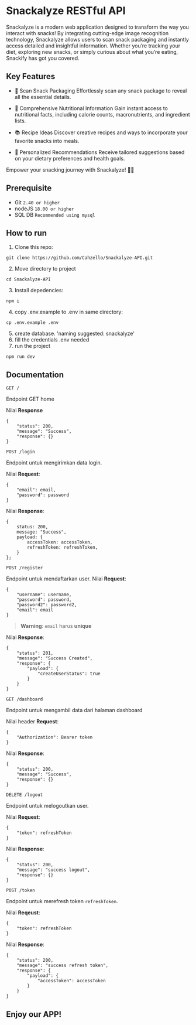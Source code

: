 # Snackalyze RESTful API

Snackalyze is a modern web application designed to transform the way you interact with snacks! By integrating cutting-edge image recognition technology, Snackalyze allows users to scan snack packaging and instantly access detailed and insightful information. Whether you’re tracking your diet, exploring new snacks, or simply curious about what you’re eating, Snackify has got you covered.

## Key Features

- 📸 Scan Snack Packaging
  Effortlessly scan any snack package to reveal all the essential details.

- 🍎 Comprehensive Nutritional Information
  Gain instant access to nutritional facts, including calorie counts, macronutrients, and ingredient lists.

- 📚 Recipe Ideas
  Discover creative recipes and ways to incorporate your favorite snacks into meals.

- 🌟 Personalized Recommendations
  Receive tailored suggestions based on your dietary preferences and health goals.

Empower your snacking journey with Snackalyze! 🍫📖

## Prerequisite

- Git `2.40 or higher`
- nodeJS `18.00 or higher`
- SQL DB `Recommended using mysql`

## How to run

1. Clone this repo:

```
git clone https://github.com/Cahzello/Snackalyze-API.git
```

2. Move directory to project

```
cd Snackalyze-API
```

3. Install depedencies:

```
npm i
```

4. copy .env.example to .env in same directory:

```
cp .env.example .env
```

5. create database. 'naming suggested: snackalyze'
6. fill the credentials .env needed
7. run the project

```
npm run dev
```

## Documentation

`GET /`

Endpoint GET home

Nilai __Response__
```
{
    "status": 200,
    "message": "Success",
    "response": {}
}
```

`POST /login`

Endpoint untuk mengirimkan data login. 

Nilai __Request__:
```
{
	"email": email,
    "password": password
} 
```

Nilai __Response__:
```
{
    status: 200,
    message: "Success",
    payload: {
        accessToken: accessToken,
        refreshToken: refreshToken,
    }
};
```

`POST /register`

Endpoint untuk mendaftarkan user.
Nilai __Request__:
```
{
    "username": username,
    "password": password,
    "password2": password2,
    "email": email
}
```
> __Warning__: `email` harus __unique__

Nilai __Response__:
```
{
    "status": 201,
    "message": "Success Created",
    "response": {
        "payload": {
            "createUserStatus": true
        }
    }
}
```

`GET /dashboard`

Endpoint untuk mengambil data dari halaman dashboard

Nilai header __Request__:
```
{
    "Authorization": Bearer token
}
```

Nilai __Response__:
```
{
    "status": 200,
    "message": "Success",
    "response": {}
}
```

`DELETE /logout`

Endpoint untuk melogoutkan user.

Nilai __Request__:
```
{
    "token": refreshToken
}
```

Nilai __Response__:
```
{
    "status": 200,
    "message": "success logout",
    "response": {}
}
```

`POST /token`

Endpoint untuk merefresh token `refreshToken`.

Nilai __Reqeust__:
```
{
    "token": refreshToken
}
```

Nilai __Response__:
```
{
    "status": 200,
    "message": "success refresh token",
    "response": {
        "payload": {
            "accessToken": accessToken
        }
    }
}
```


## Enjoy our APP!
